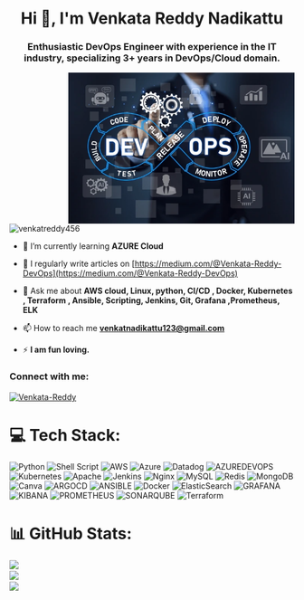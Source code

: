 
<h1 align="center">Hi 👋, I'm Venkata Reddy Nadikattu</h1>
<h3 align="center">Enthusiastic DevOps Engineer with experience in the IT industry, specializing 3+ years in DevOps/Cloud domain.</h3>
<img align="right" alt="boy" width="400" src="https://raw.githubusercontent.com/venkatreddy456/venkatreddy456/main/dev.png">


<p align="left"> <img src="https://komarev.com/ghpvc/?username=venkatreddy456&label=Profile%20views&color=0e75b6&style=flat" alt="venkatreddy456" /> </p>


- 🌱 I’m currently learning **AZURE Cloud**

- 📝 I regularly write articles on [https://medium.com/@Venkata-Reddy-DevOps](https://medium.com/@Venkata-Reddy-DevOps)

- 💬 Ask me about **AWS cloud, Linux, python, CI/CD , Docker, Kubernetes , Terraform , Ansible, Scripting, Jenkins, Git, Grafana ,Prometheus, ELK**

- 📫 How to reach me **venkatnadikattu123@gmail.com**

- ⚡ **I am fun loving.**

<h3 align="left">Connect with me:</h3>
<p align="left">
<a href="https://linkedin.com/in/venkata-reddy-nadikattu-97b77735a" target="blank"><img align="center" src="https://raw.githubusercontent.com/rahuldkjain/github-profile-readme-generator/master/src/images/icons/Social/linked-in-alt.svg" alt="Venkata-Reddy" height="30" width="40" /></a>
</p>

# 💻 Tech Stack:
![Python](https://img.shields.io/badge/python-3670A0?style=for-the-badge&logo=python&logoColor=ffdd54) ![Shell Script](https://img.shields.io/badge/shell_script-%23121011.svg?style=for-the-badge&logo=gnu-bash&logoColor=white) ![AWS](https://img.shields.io/badge/AWS-%23FF9900.svg?style=for-the-badge&logo=amazon-aws&logoColor=white) ![Azure](https://img.shields.io/badge/azure-%230072C6.svg?style=for-the-badge&logo=microsoftazure&logoColor=white) ![Datadog](https://img.shields.io/badge/datadog-%23632CA6.svg?style=for-the-badge&logo=datadog&logoColor=white) ![AZUREDEVOPS](https://img.shields.io/badge/azuredevops-0078D7.svg?style=for-the-badge&logo=azuredevops&logoColor=white&color=%230078D7) ![Kubernetes](https://img.shields.io/badge/kubernetes-%23326ce5.svg?style=for-the-badge&logo=kubernetes&logoColor=white) ![Apache](https://img.shields.io/badge/apache-%23D42029.svg?style=for-the-badge&logo=apache&logoColor=white) ![Jenkins](https://img.shields.io/badge/jenkins-%232C5263.svg?style=for-the-badge&logo=jenkins&logoColor=white) ![Nginx](https://img.shields.io/badge/nginx-%23009639.svg?style=for-the-badge&logo=nginx&logoColor=white) ![MySQL](https://img.shields.io/badge/mysql-%2300000f.svg?style=for-the-badge&logo=mysql&logoColor=white) ![Redis](https://img.shields.io/badge/redis-%23DD0031.svg?style=for-the-badge&logo=redis&logoColor=white) ![MongoDB](https://img.shields.io/badge/MongoDB-%234ea94b.svg?style=for-the-badge&logo=mongodb&logoColor=white)  ![Canva](https://img.shields.io/badge/Canva-%2300C4CC.svg?style=for-the-badge&logo=Canva&logoColor=white)  ![ARGOCD](https://img.shields.io/badge/argo-EF7B4D.svg?style=for-the-badge&logo=argo&logoColor=white&color=%23EF7B4D) ![ANSIBLE](https://img.shields.io/badge/ansible-%231A1918.svg?style=for-the-badge&logo=ansible&logoColor=white) ![Docker](https://img.shields.io/badge/docker-%230db7ed.svg?style=for-the-badge&logo=docker&logoColor=white) ![ElasticSearch](https://img.shields.io/badge/-ElasticSearch-005571?style=for-the-badge&logo=elasticsearch) ![GRAFANA](https://img.shields.io/badge/grafana-F46800.svg?style=for-the-badge&logo=grafana&logoColor=white&color=%23F46800) ![KIBANA](https://img.shields.io/badge/kibana-005571.svg?style=for-the-badge&logo=kibana&logoColor=white&color=%23005571) ![PROMETHEUS](https://img.shields.io/badge/prometheus-E6522C.svg?style=for-the-badge&logo=prometheus&logoColor=white&color=%23E6522C) ![SONARQUBE](https://img.shields.io/badge/sonarqube-4E9BCD.svg?style=for-the-badge&logo=sonarqube&logoColor=white&color=%234E9BCD) ![Terraform](https://img.shields.io/badge/terraform-%235835CC.svg?style=for-the-badge&logo=terraform&logoColor=white)
# 📊 GitHub Stats:
![](https://github-readme-stats.vercel.app/api?username=venkatreddy456&theme=dark&hide_border=true&include_all_commits=false&count_private=true)<br/>
![](https://github-readme-streak-stats.herokuapp.com/?user=venkatreddy456&theme=dark&hide_border=true)<br/>
![](https://github-readme-stats.vercel.app/api/top-langs/?username=venkatreddy456&theme=dark&hide_border=true&include_all_commits=false&count_private=true&layout=compact)
